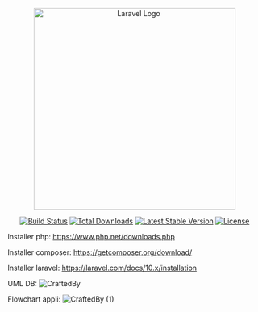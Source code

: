 <p align="center"><a href="https://laravel.com" target="_blank"><img src="https://raw.githubusercontent.com/laravel/art/master/logo-lockup/5%20SVG/2%20CMYK/1%20Full%20Color/laravel-logolockup-cmyk-red.svg" width="400" alt="Laravel Logo"></a></p>

<p align="center">
<a href="https://github.com/laravel/framework/actions"><img src="https://github.com/laravel/framework/workflows/tests/badge.svg" alt="Build Status"></a>
<a href="https://packagist.org/packages/laravel/framework"><img src="https://img.shields.io/packagist/dt/laravel/framework" alt="Total Downloads"></a>
<a href="https://packagist.org/packages/laravel/framework"><img src="https://img.shields.io/packagist/v/laravel/framework" alt="Latest Stable Version"></a>
<a href="https://packagist.org/packages/laravel/framework"><img src="https://img.shields.io/packagist/l/laravel/framework" alt="License"></a>
</p>

Installer php: https://www.php.net/downloads.php

Installer composer: https://getcomposer.org/download/

Installer laravel: https://laravel.com/docs/10.x/installation

UML DB:
![CraftedBy](https://github.com/FannyVazart/projetLaravel/assets/143595353/00ebdbc4-ac42-46d0-9aa3-691b2325aa14)

Flowchart appli:
![CraftedBy (1)](https://github.com/FannyVazart/projetLaravel/assets/143595353/97cc562e-0a2c-4c5d-8515-8b64ad89dc67)

